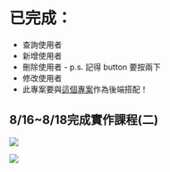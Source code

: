 # 已完成：

* 查詢使用者
* 新增使用者
* 刪除使用者 - p.s. 記得 button 要按兩下
* 修改使用者 
* 此專案要與[這個專案](https://github.com/ytaoCrow/HW0823-back-springboot)作為後端搭配！

## 8/16~8/18完成實作課程(二)

![]([https://i.imgur.com/EztdNAd.png)

![](https://i.imgur.com/AaCNN9U.png)
